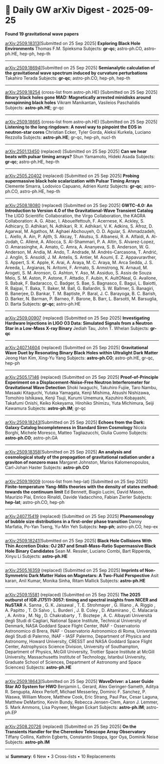 # 📡 Daily GW arXiv Digest - 2025-09-25
**Found 19 gravitational wave papers**

[arXiv:2509.18313](https://arxiv.org/abs/2509.18313)[Submitted on 25 Sep 2025]
**Exploring Black Hole Environments**
Thomas F.M. Spieksma
Subjects: **gr-qc**; astro-ph.CO, astro-ph.HE, hep-ph, hep-th

---

[arXiv:2509.18694](https://arxiv.org/abs/2509.18694)[Submitted on 25 Sep 2025]
**Semianalytic calculation of the gravitational wave spectrum induced by curvature perturbations**
Takahiro Terada
Subjects: **gr-qc**; astro-ph.CO, hep-ph, hep-th

---

[arXiv:2509.18254](https://arxiv.org/abs/2509.18254) (cross-list from astro-ph.HE) [Submitted on 25 Sep 2025]
**Binary black holes gone MAD: Magnetically arrested minidisks around nonspinning black holes**
Vikram Manikantan, Vasileios Paschalidis
Subjects: **astro-ph.HE**; gr-qc

---

[arXiv:2509.18665](https://arxiv.org/abs/2509.18665) (cross-list from astro-ph.HE) [Submitted on 25 Sep 2025]
**Listening to the long ringdown: A novel way to pinpoint the EOS in neutron-star cores**
Christian Ecker, Tyler Gorda, Aleksi Kurkela, Luciano Rezzolla
Subjects: **astro-ph.HE**; gr-qc, hep-ph, nucl-th

---

[arXiv:2501.13450](https://arxiv.org/abs/2501.13450) (replaced) [Submitted on 25 Sep 2025]
**Can we hear beats with pulsar timing arrays?**
Shun Yamamoto, Hideki Asada
Subjects: **gr-qc**; astro-ph.HE, hep-th

---

[arXiv:2505.20402](https://arxiv.org/abs/2505.20402) (replaced) [Submitted on 25 Sep 2025]
**Probing supermassive black hole scalarization with Pulsar Timing Arrays**
Clemente Smarra, Lodovico Capuano, Adrien Kuntz
Subjects: **gr-qc**; astro-ph.CO, astro-ph.HE, hep-th

---

[arXiv:2508.18080](https://arxiv.org/abs/2508.18080) (replaced) [Submitted on 25 Sep 2025]
**GWTC-4.0: An Introduction to Version 4.0 of the Gravitational-Wave Transient Catalog**
The LIGO Scientific Collaboration, the Virgo Collaboration, the KAGRA Collaboration: A. G. Abac, I. Abouelfettouh, F. Acernese, K. Ackley, S. Adhicary, D. Adhikari, N. Adhikari, R. X. Adhikari, V. K. Adkins, S. Afroz, D. Agarwal, M. Agathos, M. Aghaei Abchouyeh, O. D. Aguiar, S. Ahmadzadeh, L. Aiello, A. Ain, P. Ajith, S. Akcay, T. Akutsu, S. Albanesi, R. A. Alfaidi, A. Al-Jodah, C. Alléné, A. Allocca, S. Al-Shammari, P. A. Altin, S. Alvarez-Lopez, O. Amarasinghe, A. Amato, C. Amra, A. Ananyeva, S. B. Anderson, W. G. Anderson, M. Andia, M. Ando, T. Andrade, M. Andrés-Carcasona, T. Andrić, J. Anglin, S. Ansoldi, J. M. Antelis, S. Antier, M. Aoumi, E. Z. Appavuravther, S. Appert, S. K. Apple, K. Arai, A. Araya, M. C. Araya, M. Arca Sedda, J. S. Areeda, L. Argianas, N. Aritomi, F. Armato, S. Armstrong, N. Arnaud, M. Arogeti, S. M. Aronson, G. Ashton, Y. Aso, M. Assiduo, S. Assis de Souza Melo, S. M. Aston, P. Astone, F. Attadio, F. Aubin, K. AultONeal, G. Avallone, S. Babak, F. Badaracco, C. Badger, S. Bae, S. Bagnasco, E. Bagui, L. Baiotti, R. Bajpai, T. Baka, T. Baker, M. Ball, G. Ballardin, S. W. Ballmer, S. Banagiri, B. Banerjee, D. Bankar, T. M. Baptiste, P. Baral, J. C. Barayoga, B. C. Barish, D. Barker, N. Barman, P. Barneo, F. Barone, B. Barr, L. Barsotti, M. Barsuglia, D. Barta
Subjects: **gr-qc**; astro-ph.HE

---

[arXiv:2509.00907](https://arxiv.org/abs/2509.00907) (replaced) [Submitted on 25 Sep 2025]
**Investigating Hardware Injections in LIGO O3 Data: Simulated Signals from a Neutron Star in a Low-Mass X-ray Binary**
Jediah Tau, John T. Whelan
Subjects: **gr-qc**

---

[arXiv:2407.14604](https://arxiv.org/abs/2407.14604) (replaced) [Submitted on 25 Sep 2025]
**Gravitational Wave Duet by Resonating Binary Black Holes within Ultralight Dark Matter**
Jeong Han Kim, Xing-Yu Yang
Subjects: **astro-ph.CO**; astro-ph.HE, gr-qc, hep-ph

---

[arXiv:2505.17146](https://arxiv.org/abs/2505.17146) (replaced) [Submitted on 25 Sep 2025]
**Proof-of-Principle Experiment on a Displacement-Noise-Free Neutron Interferometer for Gravitational Wave Detection**
Shoki Iwaguchi, Takuhiro Fujiie, Taro Nambu, Masaaki Kitaguchi, Yutaka Yamagata, Kenji Mishima, Atsushi Nishizawa, Tomohiro Ishikawa, Kenji Tsuji, Kurumi Umemura, Kazuhiro Kobayashi, Takafumi Onishi, Keiko Kokeyama, Hirohiko Shimizu, Yuta Michimura, Seiji Kawamura
Subjects: **astro-ph.IM**; gr-qc

---

[arXiv:2509.18243](https://arxiv.org/abs/2509.18243)[Submitted on 25 Sep 2025]
**Echoes from the Dark: Galaxy Catalog Incompleteness in Standard Siren Cosmology**
Nicola Borghi, Michele Moresco, Matteo Tagliazucchi, Giulia Cuomo
Subjects: **astro-ph.CO**; astro-ph.GA

---

[arXiv:2509.18358](https://arxiv.org/abs/2509.18358)[Submitted on 25 Sep 2025]
**An analysis and cosmological study of the propagation of gravitational radiation under a graviton of nonzero mass**
Margaret Johnston, Marios Kalomenopoulos, Carl-Johan Haster
Subjects: **astro-ph.CO**

---

[arXiv:2509.19009](https://arxiv.org/abs/2509.19009) (cross-list from hep-lat) [Submitted on 25 Sep 2025]
**Finite-temperature Yang-Mills theories with the density of states method: towards the continuum limit**
Ed Bennett, Biagio Lucini, David Mason, Maurizio Piai, Enrico Rinaldi, Davide Vadacchino, Fabian Zierler
Subjects: **hep-lat**; astro-ph.CO, hep-ph

---

[arXiv:2407.15419](https://arxiv.org/abs/2407.15419) (replaced) [Submitted on 25 Sep 2025]
**Phenomenology of bubble size distributions in a first-order phase transition**
Danny Marfatia, Po-Yan Tseng, Yu-Min Yeh
Subjects: **hep-ph**; astro-ph.CO, hep-ex

---

[arXiv:2509.18241](https://arxiv.org/abs/2509.18241)[Submitted on 25 Sep 2025]
**Black Hole Collisions With Thin Accretion Disks: OJ 287 and Small-Mass-Ratio Supermassive Black Hole Binary Candidates**
Sean M. Ressler, Luciano Combi, Bart Ripperda, Xinyu Li
Subjects: **astro-ph.HE**

---

[arXiv:2505.16359](https://arxiv.org/abs/2505.16359) (replaced) [Submitted on 25 Sep 2025]
**Imprints of Non-Symmetric Dark Matter Halos on Magnetars: A Two-Fluid Perspective**
Asit karan, Anil Kumar, Monika Sinha, Ritam Mallick
Subjects: **astro-ph.HE**

---

[arXiv:2509.15581](https://arxiv.org/abs/2509.15581) (replaced) [Submitted on 25 Sep 2025]
**The 2025 outburst of IGR J17511-3057: timing and spectral insights from NICER and NuSTAR**
A. Sanna , G. K. Jaisawal , T. E. Strohmayer , G. Illiano , A. Riggio , A. Papitto , T. Di Salvo , L. Burderi , J. B. Coley , D. Altamirano , C. Malacaria , A. Anitra , M. Ng , D. Chakrabarty , T. Boztepe , A. C. Albayati Università degli Studi di Cagliari, National Space Institute, Technical University of Denmark, NASA Goddard Space Flight Center, INAF - Osservatorio Astronomico di Brera, INAF - Osservatorio Astronomico di Roma, Università degli Studi di Palermo, INAF - IASF Palermo, Department of Physics and Astronomy, Howard University, CRESST and NASA Goddard Space Flight Center, Astrophysics Science Division, University of Southampton, Department of Physics, McGill University, Trottier Space Institute at McGill University, Massachusetts Institute of Technology, Istanbul University, Graduate School of Sciences, Department of Astronomy and Space Sciences)
Subjects: **astro-ph.HE**

---

[arXiv:2509.18643](https://arxiv.org/abs/2509.18643)[Submitted on 25 Sep 2025]
**WaveDriver: a Laser Guide Star AO System for HWO**
Benjamin L. Gerard, Alex Geringer-Sameth, Aditya R. Sengupta, Alexx Perloff, Michael Messerley, Dominic F. Sanchez, P. Waswa, William Moore, Matthew Cook, Eric Strang, Paul Pax, Cesar Laguna, Matthew DeMartino, Kevin Bundy, Rebecca Jensen-Clem, Aaron J. Lemmer, S. Mark Ammons, Lisa Poyneer, Megan Eckart
Subjects: **astro-ph.IM**; astro-ph.EP

---

[arXiv:2508.20726](https://arxiv.org/abs/2508.20726) (replaced) [Submitted on 25 Sep 2025]
**On the Transients Handler for the Cherenkov Telescope Array Observatory**
Tiffany Collins, Kathrin Egberts, Constantin Steppa, Igor Oya, Dominik Neise
Subjects: **astro-ph.IM**

---

📊 **Summary**: 6 New • 3 Cross-lists • 10 Replacements